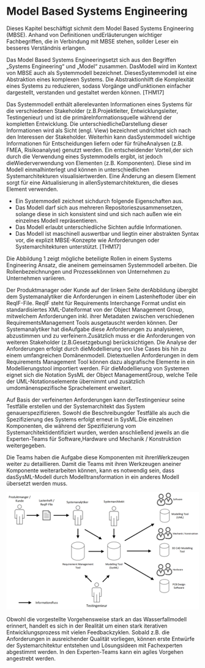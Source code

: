 # Model Based Systems Engineering

Dieses Kapitel beschäftigt sichmit dem Model Based Systems Engineering (MBSE). Anhand von Definitionen undErläuterungen wichtiger Fachbegriffen, die in Verbindung mit MBSE stehen, sollder Leser ein besseres Verständnis erlangen.

Das Model Based Systems Engineeringsetzt sich aus den Begriffen „Systems Engineering“ und „Model“ zusammen. DasModell wird im Kontext von MBSE auch als Systemmodell bezeichnet. DiesesSystemmodell ist eine Abstraktion eines komplexen Systems. Die Abstraktionhilft die Komplexität eines Systems zu reduzieren, sodass Vorgänge undFunktionen einfacher dargestellt, verstanden und gestaltet werden können. [THM17]

Das Systemmodell enthält allerelevanten Informationen eines Systems für die verschiedenen Stakeholder (z.B.Projektleiter, Entwicklungsleiter, Testingenieur) und ist die primäreInformationsquelle während der kompletten Entwicklung. Die unterschiedlicheDarstellung dieser Informationen wird als Sicht (engl. View) bezeichnet undrichtet sich nach den Interessen der Stakeholder. Weiterhin kann dasSystemmodell wichtige Informationen für Entscheidungen liefern oder für früheAnalysen (z.B. FMEA, Risikoanalyse) genutzt werden. Ein entscheidender Vorteil,der sich durch die Verwendung eines Systemmodells ergibt, ist jedoch dieWiederverwendung von Elementen (z.B. Komponenten). Diese sind im Modell einmalhinterlegt und können in unterschiedlichen Systemarchitekturen visualisiertwerden. Eine Änderung an diesem Element sorgt für eine Aktualisierung in allenSystemarchitekturen, die dieses Element verwenden.

* Ein Systemmodell zeichnet sichdurch folgende Eigenschaften aus.
* Das Modell darf sich aus mehreren Repositorieszusammensetzen, solange diese in sich konsistent sind und sich nach außen wie ein einzelnes Modell repräsentieren.
* Das Modell erlaubt unterschiedliche Sichten aufdie Informationen.
* Das Modell ist maschinell auswertbar und liegtin einer abstrakten Syntax vor, die explizit MBSE-Konzepte wie Anforderungen oder Systemarchitekturen unterstützt. [THM17]

Die Abbildung 1 zeigt mögliche beteiligte Rollen in einem Systems Engineering Ansatz, die aneinem gemeinsamen Systemmodell arbeiten. Die Rollenbezeichnungen und Prozessekönnen von Unternehmen zu Unternehmen variieren.    

Der Produktmanager oder Kunde auf der linken Seite derAbbildung übergibt dem Systemanalytiker die Anforderungen in einem Lastenheftoder über ein ReqIF-File. ReqIF steht für Requirements Interchange Format undist ein standardisiertes XML-Dateiformat von der Object Management Group, mitwelchem Anforderungen inkl. ihrer Metadaten zwischen verschiedenen RequirementsManagement Tools ausgetauscht werden können. Der Systemanalytiker hat dieAufgabe diese Anforderungen zu analysieren, abzustimmen und zu verfeinern.Zusätzlich muss er die Anforderungen von weiteren Stakeholder (z.B.Gesetzgebung) berücksichtigen. Die Analyse der Anforderungen erfolgt durch dieModellierung von Use Cases bis hin zu einem umfangreichen Domänenmodell. Dietextuellen Anforderungen in dem Requirements Management Tool können dazu alsgrafische Elemente in ein Modellierungstool importiert werden. Für dieModellierung von Systemen eignet sich die Notation SysML der Object ManagementGroup, welche Teile der UML-Notationselemente übernimmt und zusätzlich umdomänenspezifische Sprachelement erweitert.

Auf Basis der verfeinerten Anforderungen kann derTestingenieur seine Testfälle erstellen und der Systemarchitekt das System genauerspezifizieren.  Sowohl die Beschreibungder Testfälle als auch die Spezifizierung des Systems erfolgt erneut in SysML.Die einzelnen Komponenten, die während der Spezifizierung vom Systemarchitektidentifiziert wurden, werden anschließend jeweils an die Experten-Teams für Software,Hardware und Mechanik / Konstruktion weitergegeben. 

Die Teams haben die Aufgabe diese Komponenten mit ihrenWerkzeugen weiter zu detaillieren. Damit die Teams mit ihren Werkzeugen aneiner Komponente weiterarbeiten können, kann es notwendig sein, dass dasSysML-Modell durch Modelltransformation in ein anderes Modell übersetzt werden muss.

![](..\assets\SystemsEngineering_BeteiligteRollen.png)



Obwohl die vorgestellte Vorgehensweise stark an das Wasserfallmodell erinnert, handelt es sich in der Realität um einen stark iterativen Entwicklungsprozess mit vielen Feedbackzyklen. Sobald z.B. die Anforderungen in ausreichender Qualität vorliegen, können erste Entwürfe der Systemarchitektur entstehen und Lösungsideen mit Fachexperten abgestimmt werden. In den Experten-Teams kann ein agiles Vorgehen angestrebt werden.